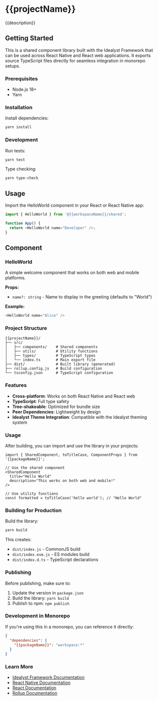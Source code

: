 # {{projectName}}

{{description}}

## Getting Started

This is a shared component library built with the Idealyst Framework that can be used across React Native and React web applications. It exports source TypeScript files directly for seamless integration in monorepo setups.

### Prerequisites

- Node.js 18+
- Yarn

### Installation

Install dependencies:
```bash
yarn install
```

### Development

Run tests:
```bash
yarn test
```

Type checking:
```bash
yarn type-check
```

## Usage

Import the HelloWorld component in your React or React Native app:

```typescript
import { HelloWorld } from '@{{workspaceName}}/shared';

function App() {
  return <HelloWorld name="Developer" />;
}
```

## Component

### HelloWorld

A simple welcome component that works on both web and mobile platforms.

**Props:**
- `name?: string` - Name to display in the greeting (defaults to "World")

**Example:**
```typescript
<HelloWorld name="Alice" />
```

### Project Structure

```
{{projectName}}/
├── src/
│   ├── components/    # Shared components
│   ├── utils/         # Utility functions
│   ├── types/         # TypeScript types
│   └── index.ts       # Main export file
├── dist/              # Built library (generated)
├── rollup.config.js   # Build configuration
└── tsconfig.json      # TypeScript configuration
```

### Features

- **Cross-platform**: Works on both React Native and React web
- **TypeScript**: Full type safety
- **Tree-shakeable**: Optimized for bundle size
- **Peer Dependencies**: Lightweight by design
- **Idealyst Theme Integration**: Compatible with the Idealyst theming system

### Usage

After building, you can import and use the library in your projects:

```tsx
import { SharedComponent, toTitleCase, ComponentProps } from '{{packageName}}';

// Use the shared component
<SharedComponent 
  title="Hello World" 
  description="This works on both web and mobile!" 
/>

// Use utility functions
const formatted = toTitleCase('hello world'); // "Hello World"
```

### Building for Production

Build the library:
```bash
yarn build
```

This creates:
- `dist/index.js` - CommonJS build
- `dist/index.esm.js` - ES modules build
- `dist/index.d.ts` - TypeScript declarations

### Publishing

Before publishing, make sure to:

1. Update the version in `package.json`
2. Build the library: `yarn build`
3. Publish to npm: `npm publish`

### Development in Monorepo

If you're using this in a monorepo, you can reference it directly:

```json
{
  "dependencies": {
    "{{packageName}}": "workspace:*"
  }
}
```

### Learn More

- [Idealyst Framework Documentation](https://github.com/your-username/idealyst-framework)
- [React Native Documentation](https://reactnative.dev/)
- [React Documentation](https://react.dev/)
- [Rollup Documentation](https://rollupjs.org/) 